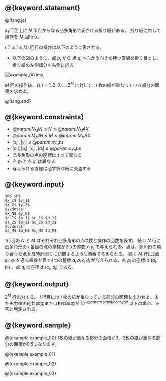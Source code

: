 ## @{keyword.statement}

@{lang.ja}

xy平面上に $N$ 頂点からなる凸多角形で表される折り紙がある。
折り紙に対して操作を $M$ 回行う。

$i\ (1 \leq i \leq M)$ 回目の操作は以下のように表される。

- 以下の図のように、点 $p_i$ から 点 $q_i$ へ向かう向きを持つ直線を折り目とし、折り紙の左側部分を右側に折る

<img src="https://judgeapi.u-aizu.ac.jp/resources/images/f798df78sf.png" alt="example_00.img"></p>
<p>

$M$ 回の操作後、各 $i = 1, 2, 3, \dots, 2^M$ に対して、$i$ 枚の紙が重なっている部分の面積を求めよ。


@{lang.end}

## @{keyword.constraints}

- $@{param.N_MIN} \leq N \leq @{param.N_MAX}$
- $@{param.M_MIN} \leq M \leq @{param.M_MAX}$
- $|x_i|, |y_i| \leq @{param.xy_abs}$
- $|a_i|, |b_i|, |c_i|, |d_i| \leq @{param.xy_abs}$
- 凸多角形の点の座標はすべて異なる
- 点 $p_i$ と点 $q_i$ は異なる
- 与えられる直線は必ず折り紙に交差する

## @{keyword.input}


```
$N$ $M$
$x_1$ $y_1$
$x_2$ $y_2$
$\vdots$
$x_N$ $y_N$
$a_1$ $b_1$ $c_1$ $d_1$
$a_2$ $b_2$ $c_2$ $d_2$
$\vdots$
$a_M$ $b_M$ $c_M$ $d_M$
```
1行目の $N$ と $M$ はそれぞれ凸多角形の点の数と操作の回数を表す。 
続く $N$ 行に凸多角形の $i$ 番目の点の座標が2つの整数 $x_i$ $y_i$ で与えられる。点は、多角形の隣り合った点を反時計回りに訪問するような順番で与えられる。 
続く $M$ 行に2点 $p_i$, $q_i$ を通る直線を表す4つの整数 $a_i$ $b_i$ $c_i$ $d_i$ が与えられる。点 $p_i$ の座標は $(a_i$, $b_i)$ 、点 $q_i$ の座標は $(c_i$, $d_i)$ である。

## @{keyword.output}
$2^M$ 行出力する。 $i$ 行目には $i$ 枚の紙が重なっている部分の面積を出力せよ。また出力値の絶対誤差または相対誤差が $10^{-@{param.significant_digit}}$ 以下の場合、正答と判定される。

## @{keyword.sample}

@{example.example_00}
1枚の紙が重なる部分の面積が3、2枚の紙が重なる部分の面積が0.5になります。

@{example.example_01}

@{example.example_02}

@{example.example_03}
